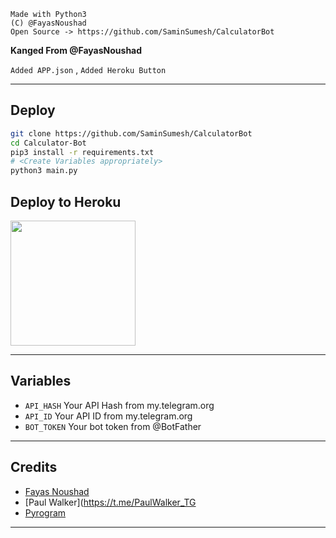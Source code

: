```
Made with Python3
(C) @FayasNoushad
Open Source -> https://github.com/SaminSumesh/CalculatorBot
```
__Kanged From @FayasNoushad__

`Added APP.json` ,
`Added Heroku Button`

---

## Deploy

```sh
git clone https://github.com/SaminSumesh/CalculatorBot
cd Calculator-Bot
pip3 install -r requirements.txt
# <Create Variables appropriately>
python3 main.py
```
## Deploy to Heroku

<p><a href="https://heroku.com/deploy?template=https://github.com/saminsumesh/CalculatorBot"> <img src="https://img.shields.io/badge/Deploy%20To%20Heroku-blueviolet?style=for-the-badge&logo=heroku" width="200""/></a></p>

---

## Variables

- `API_HASH` Your API Hash from my.telegram.org
- `API_ID` Your API ID from my.telegram.org
- `BOT_TOKEN` Your bot token from @BotFather

---

## Credits

- [Fayas Noushad](https://github.com/FayasNoushad)
- [Paul Walker](https://t.me/PaulWalker_TG
- [Pyrogram](https://github.com/pyrogram/pyrogram)

---

